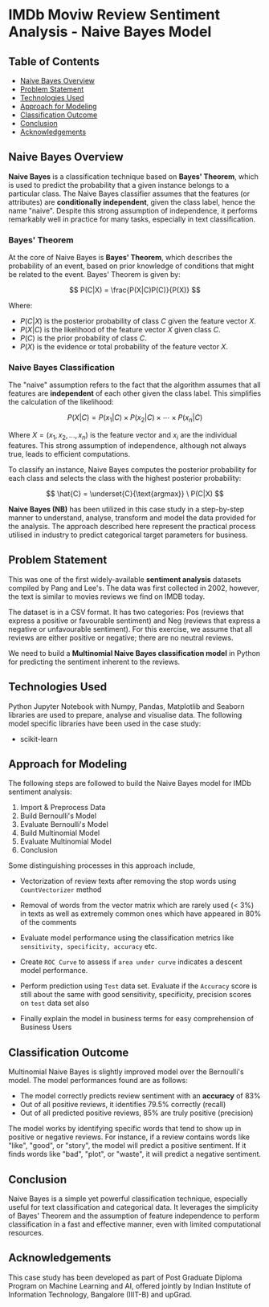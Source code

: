 # IMDb Moviw Review Sentiment Analysis - Naive Bayes Model

## Table of Contents
* [Naive Bayes Overview](#naive-bayes-overview)
* [Problem Statement](#problem-statement)
* [Technologies Used](#technologies-used)
* [Approach for Modeling](#approach-for-modeling)
* [Classification Outcome](#classification-outcome)
* [Conclusion](#conclusion)
* [Acknowledgements](#acknowledgements)

## Naive Bayes Overview

**Naive Bayes** is a classification technique based on **Bayes' Theorem**, which is used to predict the probability that a given instance belongs to a particular class. The Naive Bayes classifier assumes that the features (or attributes) are **conditionally independent**, given the class label, hence the name "naive". Despite this strong assumption of independence, it performs remarkably well in practice for many tasks, especially in text classification.

### Bayes' Theorem

At the core of Naive Bayes is **Bayes' Theorem**, which describes the probability of an event, based on prior knowledge of conditions that might be related to the event. Bayes' Theorem is given by:

$$
P(C|X) = \frac{P(X|C)P(C)}{P(X)}
$$

Where:
- $P(C|X)$ is the posterior probability of class $C$ given the feature vector $X$.
- $P(X|C)$ is the likelihood of the feature vector $X$ given class $C$.
- $P(C)$ is the prior probability of class $C$.
- $P(X)$ is the evidence or total probability of the feature vector $X$.

### Naive Bayes Classification

The "naive" assumption refers to the fact that the algorithm assumes that all features are **independent** of each other given the class label. This simplifies the calculation of the likelihood:

$$
P(X|C) = P(x_1|C) \times P(x_2|C) \times \cdots \times P(x_n|C)
$$

Where $X = (x_1, x_2, ..., x_n)$ is the feature vector and $x_i$ are the individual features. This strong assumption of independence, although not always true, leads to efficient computations.

To classify an instance, Naive Bayes computes the posterior probability for each class and selects the class with the highest posterior probability:

$$
\hat{C} = \underset{C}{\text{argmax}} \ P(C|X)
$$


**Naive Bayes (NB)** has been utilized in this case study in a step-by-step manner to understand, analyse, transform and model the data provided for the analysis. The approach described here represent the practical process utilised in industry to predict categorical target parameters for business.


## Problem Statement

This was one of the first widely-available **sentiment analysis** datasets compiled by Pang and Lee's. The data was first collected in 2002, however, the text is similar to movies reviews we find on IMDB today.

The dataset is in a CSV format. It has two categories: Pos (reviews that express a positive or favourable sentiment) and Neg (reviews that express a negative or unfavourable sentiment). For this exercise, we assume that all reviews are either positive or negative; there are no neutral reviews.

We need to build a **Multinomial Naive Bayes classification model** in Python for predicting the sentiment inherent to the reviews.

## Technologies Used

Python Jupyter Notebook with Numpy, Pandas, Matplotlib and Seaborn libraries are used to prepare, analyse and visualise data. The following model specific libraries have been used in the case study:

- scikit-learn


## Approach for Modeling

The following steps are followed to build the Naive Bayes model for IMDb sentiment analysis:

1. Import & Preprocess Data
2. Build Bernoulli's Model
3. Evaluate Bernoulli's Model
4. Build Multinomial Model
5. Evaluate Multinomial Model
6. Conclusion

Some distinguishing processes in this approach include,

- Vectorization of review texts after removing the stop words using `CountVectorizer` method

- Removal of words from the vector matrix which are rarely used (< 3%) in texts as well as extremely common ones which have appeared in 80% of the comments

- Evaluate model performance using the classification metrics like `sensitivity, specificity, accuracy` etc.

- Create `ROC Curve` to assess if `area under curve` indicates a descent model performance. 

- Perform prediction using `Test` data set. Evaluate if the `Accuracy` score is still about the same with good sensitivity, specificity, precision scores on `test` data set also

- Finally explain the model in business terms for easy comprehension of Business Users

## Classification Outcome

Multinomial Naive Bayes is slightly improved model over the Bernoulli's model. The model performances found are as follows:

* The model correctly predicts review sentiment with an **accuracy** of 83%
* Out of all positive reviews, it identifies 79.5% correctly (recall)
* Out of all predicted positive reviews, 85% are truly positive (precision)

The model works by identifying specific words that tend to show up in positive or negative reviews. For instance, if a review contains words like "like", "good", or "story", the model will predict a positive sentiment. If it finds words like "bad", "plot", or "waste", it will predict a negative sentiment.


## Conclusion

Naive Bayes is a simple yet powerful classification technique, especially useful for text classification and categorical data. It leverages the simplicity of Bayes' Theorem and the assumption of feature independence to perform classification in a fast and effective manner, even with limited computational resources.


## Acknowledgements

This case study has been developed as part of Post Graduate Diploma Program on Machine Learning and AI, offered jointly by Indian Institute of Information Technology, Bangalore (IIIT-B) and upGrad.